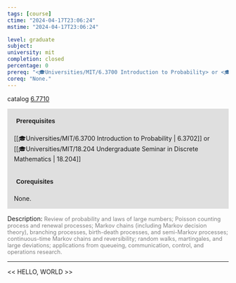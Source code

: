 ```yaml
---
tags: [course]
ctime: "2024-04-17T23:06:24"
mstime: "2024-04-17T23:06:24"

level: graduate
subject: 
university: mit
completion: closed
percentage: 0
prereq: "<🎓Universities/MIT/6.3700 Introduction to Probability> or <🎓Universities/MIT/18.204 Undergraduate Seminar in Discrete Mathematics>"
coreq: "None."
---
```


catalog [6.7710](http://student.mit.edu/catalog/m6c.html#6.7710)

<span style="display: block; padding: 15px; background-color: rgb(100, 100, 100, 0.2);"><font id="m_prereq3398_0" style="display: block; font-family: Arial, sans-serif; font-weight: bold; padding: 5px">Prerequisites</font><br><span id="prereq3398_0">[[🎓Universities/MIT/6.3700 Introduction to Probability | 6.3702]] or [[🎓Universities/MIT/18.204 Undergraduate Seminar in Discrete Mathematics | 18.204]]</span></span>
<span style="display: block; padding: 15px; background-color: rgb(100, 100, 100, 0.2);"><font id="m_coreq3398_0" style="display: block; font-family: Arial, sans-serif; font-weight: bold; padding: 5px">Corequisites</font><br><span id="coreq3398_0">None.</span></span>

<font style="">Description:</font>
<font style="color: grey; font-size: 0.8rem;">Review of probability and laws of large numbers; Poisson counting process and renewal processes; Markov chains (including Markov decision theory), branching processes, birth-death processes, and semi-Markov processes; continuous-time Markov chains and reversibility; random walks, martingales, and large deviations; applications from queueing, communication, control, and operations research.</font>



---

<< HELLO, WORLD >>
